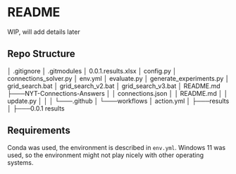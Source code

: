 # README

WIP, will add details later

## Repo Structure

│   .gitignore
│   .gitmodules
│   0.0.1.results.xlsx
│   config.py
│   connections_solver.py
│   env.yml
│   evaluate.py
│   generate_experiments.py
│   grid_search.bat
│   grid_search_v2.bat
│   grid_search_v3.bat
│   README.md
├───NYT-Connections-Answers
│   │   connections.json
│   │   README.md
│   │   update.py
│   │
│   └───.github
│       └───workflows
│               action.yml
│
├───results
│   ├───0.0.1 results


## Requirements

Conda was used, the environment is described in `env.yml`. Windows 11 was used, so the environment
might not play nicely with other operating systems.

<!--
## Getting Started

`connections_solver.py` runs experiments. It writes to the `results/` folder

-->
